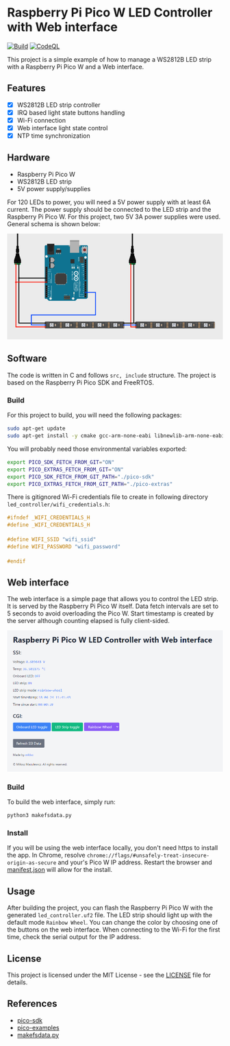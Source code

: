 # Raspberry Pi Pico W LED Controller with Web interface

[![Build](https://github.com/mldxo/pico-led-controller/actions/workflows/cmake.yml/badge.svg)](https://github.com/mldxo/pico-led-controller/actions/workflows/cmake.yml)
[![CodeQL](https://github.com/mldxo/pico-led-controller/actions/workflows/codeql.yml/badge.svg)](https://github.com/mldxo/pico-led-controller/actions/workflows/codeql.yml)

This project is a simple example of how to manage a WS2812B LED strip with a Raspberry Pi Pico W and a Web interface.

## Features

- [x] WS2812B LED strip controller
- [x] IRQ based light state buttons handling
- [x] Wi-Fi connection
- [x] Web interface light state control
- [x] NTP time synchronization

## Hardware

- Raspberry Pi Pico W
- WS2812B LED strip
- 5V power supply/supplies

For 120 LEDs to power, you will need a 5V power supply with at least 6A current. The power supply should be connected to the LED strip and the Raspberry Pi Pico W. For this project, two 5V 3A power supplies were used. General schema is shown below:

![Schema](assets/schema.png)

## Software

The code is written in C and follows `src, include` structure. The project is based on the Raspberry Pi Pico SDK and FreeRTOS.

### Build

For this project to build, you will need the following packages:

```bash
sudo apt-get update
sudo apt-get install -y cmake gcc-arm-none-eabi libnewlib-arm-none-eabi build-essential
```

You will probably need those environmental variables exported:

```bash
export PICO_SDK_FETCH_FROM_GIT="ON"
export PICO_EXTRAS_FETCH_FROM_GIT="ON"
export PICO_SDK_FETCH_FROM_GIT_PATH="./pico-sdk"
export PICO_EXTRAS_FETCH_FROM_GIT_PATH="./pico-extras"
```

There is gitignored Wi-Fi credentials file to create in following directory `led_controller/wifi_credentials.h`:

```c
#ifndef _WIFI_CREDENTIALS_H
#define _WIFI_CREDENTIALS_H

#define WIFI_SSID "wifi_ssid"
#define WIFI_PASSWORD "wifi_password"

#endif
```

## Web interface

The web interface is a simple page that allows you to control the LED strip. It is served by the Raspberry Pi Pico W itself. Data fetch intervals are set to 5 seconds to avoid overloading the Pico W. Start timestamp is created by the server although counting elapsed is fully client-sided.

![Web interface](assets/web_interface.png)

### Build

To build the web interface, simply run:

```bash
python3 makefsdata.py
```

### Install

If you will be using the web interface locally, you don't need https to install the app. In Chrome, resolve `chrome://flags/#unsafely-treat-insecure-origin-as-secure` and your's Pico W IP address. Restart the browser and [manifest.json](led_controller/src/public/manifest.json) will allow for the install.

## Usage

After building the project, you can flash the Raspberry Pi Pico W with the generated `led_controller.uf2` file. The LED strip should light up with the default mode `Rainbow Wheel`. You can change the color by choosing one of the buttons on the web interface. When connecting to the Wi-Fi for the first time, check the serial output for the IP address.

## License

This project is licensed under the MIT License - see the [LICENSE](LICENSE) file for details.

## References

- [pico-sdk](https://github.com/raspberrypi/pico-sdk)
- [pico-examples](https://github.com/raspberrypi/pico-examples)
- [makefsdata.py](https://github.com/krzmaz/pico-w-webserver-example/pull/1/files/4b3e78351dd236f213da9bebbb20df690d470476#diff-e675c4a367e382db6f9ba61833a58c62029d8c71c3156a9f238b612b69de279d)
